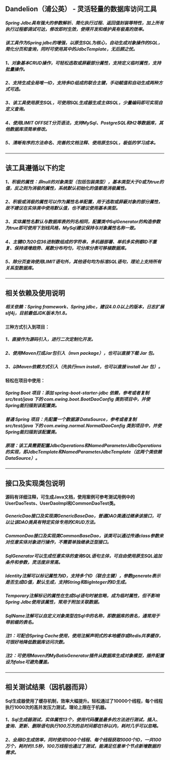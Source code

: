 ## Dandelion（浦公英） - 灵活轻量的数据库访问工具

##### Spring Jdbc具有强大的参数解析、简化执行过程、返回值封装等特性，加上所有执行过程都调试可达，修改即时生效，使得开发和维护具有极高的效率。
##### 该工具作为Spring jdbc的增强，以原生SQL为核心，自动生成对象操作的SQL，简化分页和查询，同时可使用其中的JdbcTemplate，无后顾之忧。

##### 1、对象基本CRUD操作，可轻松选取或屏蔽部分属性，支持定义临时属性，支持批量操作。
##### 2、支持生成全局唯一ID，支持多ID组成的联合主键，手动赋值和自动生成两种方式可选。
##### 3、该工具使用原生SQL，可使用SQL生成器生成主体SQL，少量编码即可实现自定义查询。
##### 4、使用LIMIT OFFSET分页语法，支持MySql、PostgreSQL和H2等数据库，其他数据库须简单修改。
##### 5、清晰有序的方法命名、完善的文档注释、使用原生SQL，极低的学习成本。

-----

## 该工具遵循以下约定

##### 1、积极的属性：非null的对象类型（包括包装类型），基本类型大于0或为true的值，反之则为消极的属性，系统默认初始化的值都是消极属性。
##### 2、积极或消极的属性可以作为属性名单配置，用于选取或屏蔽对象的部分属性，故不建议在实体类中使用默认值，也不建议使用基本类型。
##### 3、实体属性名默认与数据库表的列名相同，配置类中SqlGenerator的构造参数为true即可使用下划线风格，MySql建议保持与对象属性名称一致。
##### 4、主键ID为20位36进制数组成的字符串，多机器部署、单机多实例都ID不重复、保持递增趋势、尾数分布均匀，可分库分表可移植数据库。
##### 5、除分页查询使用LIMIT语句外，其他语句均为标准SQL语句，理论上支持所有关系型数据库。

-----

## 相关依赖及使用说明

##### 相关依赖：Spring framework、Spring jdbc，建议4.0.0以上的版本，日志扩展slf4j，目前最低JDK版本为1.8。
#### 三种方式引入到项目：
##### 1、直接作为源码引入，进行二次定制化开发。
##### 2、使用Maven打成Jar包引入（mvn package），也可以直接下载 Jar 包。
##### 3、以Maven依赖方式引入（先执行mvn install，也可以直接 install Jar 包）。
#### 轻松在项目中使用：
#####  Spring Boot 项目：添加 spring-boot-starter-jdbc 依赖，参考或者复制 src/test/java 下的 com.ewing.boot.BootDaoConfig 类到项目中，并使Spring能扫描到该配置类。
##### 普通 Spring 项目：先配置一个数据源 DataSource，参考或者复制 src/test/java 下的 com.ewing.normal.NormalDaoConfig 类到项目中，并使Spring能扫描到该配置类。
##### 原理：该工具需要配置JdbcOperations和NamedParameterJdbcOperations的实现，即JdbcTemplate和NamedParameterJdbcTemplate（这两个类依赖DataSource）。

-----

## 接口及实现类包说明

#### 源码有详细注释，可生成Java文档，使用案例可参考测试用例中的UserDaoTests、UserDaoImpl和CommonDaoTest类。

##### GenericDao接口及实现类GenericBaseDao，普通DAO类通过继承该接口，可以让该DAO类具有特定实体专用的CRUD方法。
##### CommonDao接口及实现类CommonBaseDao，该类可以通过传递class参数来对任意实体对象进行操作，不需要单独继承泛型接口。
##### SqlGenerator可以生成任意实体的查询SQL语句主体，可自由使用原生SQL追加条件和参数，灵活度非常高。
##### Identity注解可以标记属性为ID，支持多个ID（联合主键），参数generate表示是否生成ID值，默认生成，支持String和BigInteger的ID生成。
##### Temporary注解标记的属性在生成Sql语句时被忽略，成为临时属性，但不影响Spring Jdbc使用该属性，常用于附加关联数据。
##### SqlName注解可以自定义对象类型在Sql中的名称，即数据库的表名，通常用于带前缀的表名。

##### 注1：可配合Spring Cache使用，使用注解声明式的本地缓存或Redis共享缓存，可很好地降低数据库访问次数。
##### 注2：可使用Maven的MyBatisGenerator插件从数据库生成对象模型，插件<overwrite>配置设为false可避免覆盖。

------

## 相关测试结果（因机器而异）

#### Sql生成器使用了缓存机制，效率大幅提升。轻松通过了10000个线程，每个线程执行1000次的高并发压力测试，理论上限在于机器。

##### 1、Sql生成器测试，实体属性13个，使用代码覆盖最多的方法进行测试，插入、查询、更新、删除语句执行100万次的总时间都在1秒以内，耗时几乎可以忽略。
##### 2、全局ID生成效率，同时使用1000个线程、每个线程获取1000个ID，一共100万个，耗时约1.5秒，100万线程也通过了测试，能满足任意单个节点新增数据的需求。
